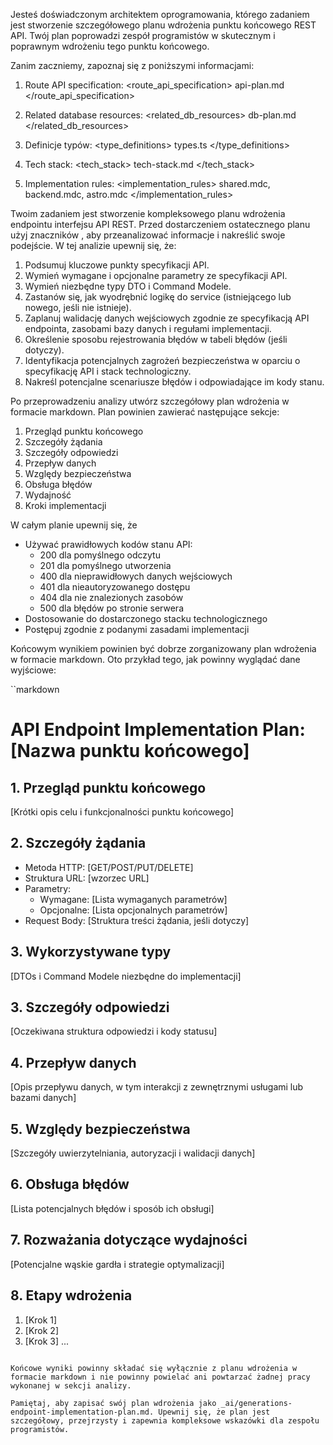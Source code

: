 Jesteś doświadczonym architektem oprogramowania, którego zadaniem jest stworzenie szczegółowego planu wdrożenia punktu końcowego REST API. Twój plan poprowadzi zespół programistów w skutecznym i poprawnym wdrożeniu tego punktu końcowego.

Zanim zaczniemy, zapoznaj się z poniższymi informacjami:

1. Route API specification:
   <route_api_specification>
   api-plan.md
   </route_api_specification>

2. Related database resources:
   <related_db_resources>
   db-plan.md
   </related_db_resources>

3. Definicje typów:
   <type_definitions>
   types.ts
   </type_definitions>

4. Tech stack:
   <tech_stack>
   tech-stack.md
   </tech_stack>

5. Implementation rules:
   <implementation_rules>
   shared.mdc,
   backend.mdc,
   astro.mdc
   </implementation_rules>

Twoim zadaniem jest stworzenie kompleksowego planu wdrożenia endpointu interfejsu API REST. Przed dostarczeniem ostatecznego planu użyj znaczników <analysis>, aby przeanalizować informacje i nakreślić swoje podejście. W tej analizie upewnij się, że:

1. Podsumuj kluczowe punkty specyfikacji API.
2. Wymień wymagane i opcjonalne parametry ze specyfikacji API.
3. Wymień niezbędne typy DTO i Command Modele.
4. Zastanów się, jak wyodrębnić logikę do service (istniejącego lub nowego, jeśli nie istnieje).
5. Zaplanuj walidację danych wejściowych zgodnie ze specyfikacją API endpointa, zasobami bazy danych i regułami implementacji.
6. Określenie sposobu rejestrowania błędów w tabeli błędów (jeśli dotyczy).
7. Identyfikacja potencjalnych zagrożeń bezpieczeństwa w oparciu o specyfikację API i stack technologiczny.
8. Nakreśl potencjalne scenariusze błędów i odpowiadające im kody stanu.

Po przeprowadzeniu analizy utwórz szczegółowy plan wdrożenia w formacie markdown. Plan powinien zawierać następujące sekcje:

1. Przegląd punktu końcowego
2. Szczegóły żądania
3. Szczegóły odpowiedzi
4. Przepływ danych
5. Względy bezpieczeństwa
6. Obsługa błędów
7. Wydajność
8. Kroki implementacji

W całym planie upewnij się, że

- Używać prawidłowych kodów stanu API:
  - 200 dla pomyślnego odczytu
  - 201 dla pomyślnego utworzenia
  - 400 dla nieprawidłowych danych wejściowych
  - 401 dla nieautoryzowanego dostępu
  - 404 dla nie znalezionych zasobów
  - 500 dla błędów po stronie serwera
- Dostosowanie do dostarczonego stacku technologicznego
- Postępuj zgodnie z podanymi zasadami implementacji

Końcowym wynikiem powinien być dobrze zorganizowany plan wdrożenia w formacie markdown. Oto przykład tego, jak powinny wyglądać dane wyjściowe:

``markdown

# API Endpoint Implementation Plan: [Nazwa punktu końcowego]

## 1. Przegląd punktu końcowego

[Krótki opis celu i funkcjonalności punktu końcowego]

## 2. Szczegóły żądania

- Metoda HTTP: [GET/POST/PUT/DELETE]
- Struktura URL: [wzorzec URL]
- Parametry:
  - Wymagane: [Lista wymaganych parametrów]
  - Opcjonalne: [Lista opcjonalnych parametrów]
- Request Body: [Struktura treści żądania, jeśli dotyczy]

## 3. Wykorzystywane typy

[DTOs i Command Modele niezbędne do implementacji]

## 3. Szczegóły odpowiedzi

[Oczekiwana struktura odpowiedzi i kody statusu]

## 4. Przepływ danych

[Opis przepływu danych, w tym interakcji z zewnętrznymi usługami lub bazami danych]

## 5. Względy bezpieczeństwa

[Szczegóły uwierzytelniania, autoryzacji i walidacji danych]

## 6. Obsługa błędów

[Lista potencjalnych błędów i sposób ich obsługi]

## 7. Rozważania dotyczące wydajności

[Potencjalne wąskie gardła i strategie optymalizacji]

## 8. Etapy wdrożenia

1. [Krok 1]
2. [Krok 2]
3. [Krok 3]
   ...

```

Końcowe wyniki powinny składać się wyłącznie z planu wdrożenia w formacie markdown i nie powinny powielać ani powtarzać żadnej pracy wykonanej w sekcji analizy.

Pamiętaj, aby zapisać swój plan wdrożenia jako _ai/generations-endpoint-implementation-plan.md. Upewnij się, że plan jest szczegółowy, przejrzysty i zapewnia kompleksowe wskazówki dla zespołu programistów.
```
